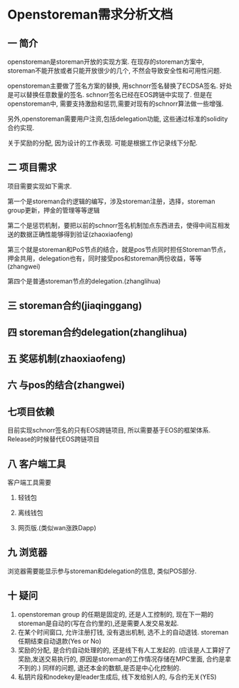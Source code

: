 # Openstoreman需求分析文档 

## 一 简介 

openstoreman是storeman开放的实现方案.  在现存的storeman方案中, storeman不能开放或者只能开放很少的几个, 不然会导致安全性和可用性问题.  

openstoreman主要做了签名方案的替换, 用schnorr签名替换了ECDSA签名.  好处是可以替换任意数量的签名.  schnorr签名已经在EOS跨链中实现了. 但是在openstoreman中, 需要支持激励和惩罚,需要对现有的schnorr算法做一些增强. 

另外,openstoreman需要用户注资,包括delegation功能, 这些通过标准的solidity合约实现.  

关于奖励的分配, 因为设计的工作表现. 可能是根据工作记录线下分配. 

 

## 二 项目需求 

项目需要实现如下需求.  

第一个是storeman合约逻辑的编写，涉及storeman注册，选择，storeman group更新，押金的管理等等逻辑 

第二个是惩罚机制，要把以前的schnorr签名机制加点东西进去，使得中间互相发送的数据正确性能够得到验证(zhaoxiaofeng) 

第三个就是storeman和PoS节点的结合，就是pos节点同时担任Storeman节点，押金共用，delegation也有，同时接受pos和storeman两份收益，等等(zhangwei) 

第四个是普通storeman节点的delegation.(zhanglihua) 

 

## 三 storeman合约(jiaqinggang) 

 

 

## 四 storeman合约delegation(zhanglihua) 

 

 

## 五 奖惩机制(zhaoxiaofeng) 

 

 

## 六 与pos的结合(zhangwei) 

 

 

## 七项目依赖 

目前实现schnorr签名的只有EOS跨链项目, 所以需要基于EOS的框架体系. Release的时候替代EOS跨链项目 

 

## 八 客户端工具 

客户端工具需要 

1) 轻钱包 

2) 离线钱包 

3) 网页版.(类似wan涨跌Dapp) 

 

## 九  浏览器 

浏览器需要能显示参与storeman和delegation的信息, 类似POS部分.  

 
## 十 疑问
1) openstoreman group 的任期是固定的, 还是人工控制的, 现在下一期的storeman是自动的(写在合约里的),还是需要人发交易发起.
2) 在某个时间窗口, 允许注册打钱, 没有退出机制, 选不上的自动退钱. storeman任期结束自动退款(Yes or No)
3) 奖励的分配, 是合约自动处理的的, 还是线下有人工发起的. (应该是人工算好了奖励,发送交易执行的, 原因是storeman的工作情况存储在MPC里面, 合约是拿不到的.) 同样的问题, 退还本金的数额,是否是中心化控制的.
4) 私钥片段和nodekey是leader生成后, 线下发给别人的, 与合约无关(YES)

 
